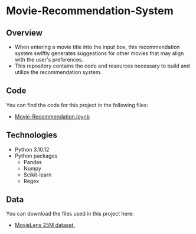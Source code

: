 # Movie-Recommendation-System

## Overview

- When entering a movie title into the input box, this recommendation system swiftly generates suggestions for other movies that may align with the user's preferences.
- This repository contains the code and resources necessary to build and utilize the recommendation system.

## Code

You can find the code for this project in the following files:

- [Movie-Recommendation.ipynb](https://github.com/LasithaAmarasinghe/Movie-Recommendation/blob/main/Movie%20Recommendation.ipynb)
  
## Technologies 

* Python 3.10.12
* Python packages
  * Pandas
  * Numpy
  * Scikit-learn
  * Regex 

## Data

You can download the files used in this project here:
* [MovieLens 25M dataset.](https://grouplens.org/datasets/movielens/25m/)

